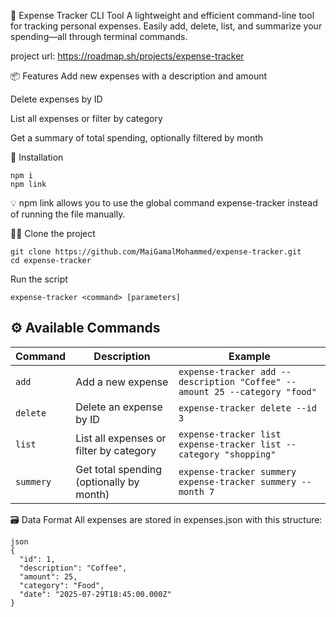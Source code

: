 🧾 Expense Tracker CLI Tool
A lightweight and efficient command-line tool for tracking personal expenses. Easily add, delete, list, and summarize your spending—all through terminal commands.

project url: https://roadmap.sh/projects/expense-tracker

📦 Features
Add new expenses with a description and amount

Delete expenses by ID

List all expenses or filter by category

Get a summary of total spending, optionally filtered by month

🚀 Installation
```
npm i
npm link
```
💡 npm link allows you to use the global command expense-tracker instead of running the file manually.

🧑‍💻 Clone the project
```
git clone https://github.com/MaiGamalMohammed/expense-tracker.git
cd expense-tracker
```

Run the script
```
expense-tracker <command> [parameters]
```

 
## ⚙ Available Commands

| Command  | Description                                 | Example                                                         |
|----------|---------------------------------------------|-----------------------------------------------------------------|
| `add`    | Add a new expense                           | `expense-tracker add --description "Coffee" --amount 25 --category "food"` |
| `delete` | Delete an expense by ID                     | `expense-tracker delete --id 3`                                 |
| `list`   | List all expenses or filter by category     | `expense-tracker list`  <br> `expense-tracker list --category "shopping"` |
| `summery`| Get total spending (optionally by month)    | `expense-tracker summery` <br> `expense-tracker summery --month 7` |


🗃 Data Format
All expenses are stored in expenses.json with this structure:
```
json
{
  "id": 1,
  "description": "Coffee",
  "amount": 25,
  "category": "Food",
  "date": "2025-07-29T18:45:00.000Z"
}
```


